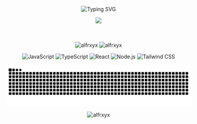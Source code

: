 <p align="center">
  <img src="readme-typing-svg.demolab.com?font=Fira+Code&pause=1000&color=F7DD00&background=000000&center=true&vCenter=true&width=435&lines=Hi%2C+I'm+Alfarabi+Gazali+Sati+%F0%9F%91%8B" alt="Typing SVG" />
</p>
<p align="center">
  <img src="https://media2.giphy.com/media/v1.Y2lkPTc5MGI3NjExdmpicXFiMW1jOHUxaGl4YnF4OGRqZjhxeGZoZHliemhkZWFzZGE0eiZlcD12MV9pbnRlcm5hbF9naWZfYnlfaWQmY3Q9Zw/JRlqKEzTDKci5JPcaL/giphy.gif" width="700">
</p>
<br>

<p align="center">
  <img align="center" src="https://github-readme-stats.vercel.app/api/top-langs?username=alfrxyx&show_icons=true&locale=en&layout=compact&theme=tokyonight&hide_border=true" alt="alfrxyx" />
  <img align="center" src="https://github-readme-streak-stats.herokuapp.com/?user=alfrxyx&theme=tokyonight&hide_border=true" alt="alfrxyx" />
</p>

<p align="center">
  <img src="https://img.shields.io/badge/JavaScript-F7DF1E?style=for-the-badge&logo=javascript&logoColor=black" alt="JavaScript"/>
  <img src="https://img.shields.io/badge/TypeScript-3178C6?style=for-the-badge&logo=typescript&logoColor=white" alt="TypeScript"/>
  <img src="https://img.shields.io/badge/React-61DAFB?style=for-the-badge&logo=react&logoColor=black" alt="React"/>
  <img src="https://img.shields.io/badge/Node.js-339933?style=for-the-badge&logo=nodedotjs&logoColor=white" alt="Node.js"/>
  <img src="https://img.shields.io/badge/Tailwind_CSS-38B2AC?style=for-the-badge&logo=tailwind-css&logoColor=white" alt="Tailwind CSS"/>
</p>

<p align="center">
  <img src="https://raw.githubusercontent.com/alfrxyx/alfrxyx/output/github-contribution-grid-snake-dark.svg?palette=github-dark" alt="snake" />
</p>

<p align="center">
  <img src="https://komarev.com/ghpvc/?username=alfrxyx&label=PROFILE+VIEWS&color=blueviolet&style=flat-square" alt="alfrxyx" />
</p>
